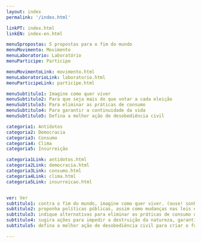 ```yaml
---
layout: index
permalink: '/index.html'

linkPT: index.html
linkEN: index-en.html

menu5propostas: 5 propostas para o fim do mundo
menuMovimento: Movimento
menuLaboratorio: Laboratório
menuParticipe: Participe

menuMovimentoLink: movimento.html
menuLaboratorioLink: laboratorio.html
menuParticipeLink: participe.html 

menuSubtitulo1: Imagine como quer viver
menuSubtitulo2: Para que seja mais do que votar a cada eleição
menuSubtitulo3: Para eliminar as práticas de consumo
menuSubtitulo4: Para garantir a continuidade da vida
menuSubtitulo5: Defina a melhor ação de desobediência civil

categoria1: Antídotos
categoria2: Democracia
categoria3: Consumo
categoria4: Clima
categoria5: Insurreição

categoria1Link: antidotos.html
categoria2Link: democracia.html
categoria3Link: consumo.html
categoria4Link: clima.html
categoria5Link: insurreicao.html


ver: Ver
subtitulo1: contra o fim do mundo, imagine como quer viver. (ouse! sonhe, crie, extrapole a razão)
subtitulo2: proponha políticas públicas, assim como mudanças nas leis e nas normas para reduzir as desigualdades de raça, gênero e classe e para que a democracia seja mais do que votar a cada eleição. (ouse! e seja objetivo)
subtitulo3: indique alternativas para eliminar as práticas de consumo que escravizam a nossa e as outras espécies. (ouse! e seja específico)
subtitulo4: sugira ações para impedir a destruição da natureza, garantindo a continuidade de todas as formas de vida no planeta . (ouse! e seja combatente)
subtitulo5: defina a melhor ação de desobediência civil para criar o futuro onde você quer viver! (ouse!)

---
```

